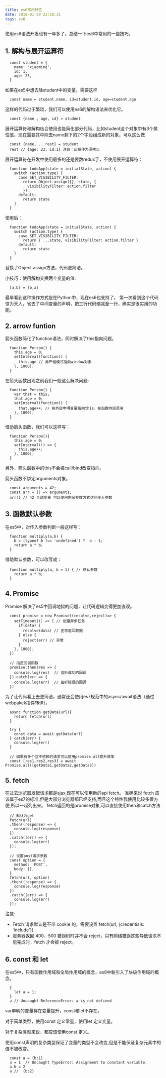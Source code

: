 ```yaml
---
title: es6常用特性
date: 2018-01-30 22:18:31
tags: es6
---
```


使用es6语法开发也有一年多了，总结一下es6中常用的一些技巧。

## 1. 解构与展开运算符

```
  const student = {
    name: 'xiaoming',
    id: 1,
    age: 23,
  }
```

如果在es5中想去除student中的变量，需要这样

```
  const name = student.name, id=student.id, age=student.age
```

这样的代码过于繁琐，我们可以使用es6的解构语法来优化它。

```
  const {name , age, id} = student
```

展开运算符和解构结合使用也能简化部分代码，比如student这个对象中有3个属性值，现在需要其中除去name剩下的2个字段组成新的对象，可以这么做

```
  const {name, ...rest} = student
  rest // {age: 23, id:1} 注意：此操作为深拷贝
```

展开运算符在开发中使用最多的还是要数redux了，不使用展开运算符：

```
  function todoApp(state = initialState, action) {
    switch (action.type) {
      case SET_VISIBILITY_FILTER:
        return Object.assign({}, state, {
          visibilityFilter: action.filter
        })
      default:
        return state
    }
  }
```

使用后：

```
  function todoApp(state = initialState, action) {
    switch (action.type) {
      case SET_VISIBILITY_FILTER:
        return { ...state, visibilityFilter: action.filter }
      default:
        return state
    }
  }
```

替换了Object.assign方法，代码更简洁。

小技巧：使用解构交换两个变量的值:
```
  [a,b] = [b,a]
```
最早看到这种操作方式是在Python中，现在es6也支持了。
第一次看到这个代码惊为天人，省去了中间变量的声明，把三行代码缩减至一行，确实是很实用的功能。

## 2. arrow funtion

箭头函数简化了function语法，同时解决了this指向问题。

```
  function Person() {
    this.age = 0;
    setInterval(function() {
      this.age // 非严格模式指向window对象
    }, 1000);
  }
```
在箭头函数出现之前我们一般这么解决问题:
```
  function Person() {
    var that = this;
    that.age = 0;
    setInterval(function() {
      that.age++; // 在外部申明变量指向this，在函数内部调用
    }, 1000);
  }
```
借助箭头函数，我们可以这样写：
```
  function Person(){
    this.age = 0;
    setInterval(() => {
      this.age++;
    }, 1000);
  }
```
另外，箭头函数中的this不会被call/bind改变指向。

箭头函数不绑定arguments对象。
```
  const arguments = 42;
  const arr = () => arguments; 
  arr() // 42 全部变量 可以使用剩余参数方式访问传入参数
```
## 3. 函数默认参数

在es5中，对传入参数判断一般这样写：
```
  function multiply(a,b) {
    b = (typeof b !== 'undefined') ?  b : 1;
    return a * b;
  }
```
借助默认参数，可以改写成：
```
  function multiply(a, b = 1) { // 默认参数
    return a * b;
  }
```

## 4. Promise

Promise 解决了es5中回调地狱的问题，让代码逻辑变得更加直观。

```
  const promise = new Promise((resolve,reject)=> {
    setTimeout(() => { // 创建异步任务
      if(data) {
        resolve(data) // 正常返回数据
      } else {
        reject(err) // 异常
      }
    }, 1000);
  })

  // 指定回调函数
  promise.then(res => {
    console.log(res)  // 监听成功的回调
  }).catch(err => {
    console.log(err)  // 监听错误的回调
  })
```

为了让代码看上去更简洁，通常还会使用es7规范中的async/await语法（通过webpakck插件转译）。

```
  async function getData(url){
    return fetch(url)
  }

  try {
    const data = await getData(url)
  } catch(err) {
    console.log(err)
  }

  // 如果有多个互不依赖的请求可以使用promise.all提升效率
  const [res1,res2,res3] = await Promise.all([getData1,getData2,getData3])
```

## 5. fetch

在过去浏览器发起请求都是ajax,现在可以使用新的api fetch。
准确来说 fetch 应该属于es7的标准,但是大部分浏览器都已经支持,而且这个特性我使用比较多很方便,所以一起列出来。
fetch返回的是promise对象,可以直接使用then和catch方法

```
  // 默认为get 
  fetch(url)
  .then((response) => {
    console.log(response)
  })
  .catch((err) => {
    console.log(err)
  });

  // 设置post请求参数
  const option = {
    method: 'POST',
    body: {},
  }
  fetch(url, option)
  .then((response) => {
    console.log(response)
  })
  .catch((err) => {
    console.log(err)
  });
```

注意: 
- Fetch 请求默认是不带 cookie 的，需要设置 fetch(url, {credentials: 'include'})
- 服务器返回 400，500 错误码时并不会 reject，只有网络错误这些导致请求不能完成时，fetch 才会被 reject。


## 6. const 和 let

在es5中，只有函数作用域和全局作用域的概念，es6中新引入了块级作用域的概念。
```
  {
    let a = 1;
  }
  a // Uncaught ReferenceError: a is not defined
```
var申明的变量存在变量提升，const和let不存在。

对于简单类型，使用const 定义常量，使用let 定义变量。

对于复杂类型来说，都应该使用const 定义。

使用const声明的复杂类型保证了变量的类型不会改变,但是不能保证复杂元素中的值不被改变。
```
  const a = {b:1}
  a = 1  // Uncaught TypeError: Assignment to constant variable.
  a.b = 2
  a //  {b:2}
```
